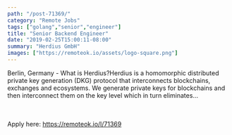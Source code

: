 ```yaml
---
path: "/post-71369/"
category: "Remote Jobs"
tags: ["golang","senior","engineer"]
title: "Senior Backend Engineer"
date: "2019-02-25T15:00:11-08:00"
summary: "Herdius GmbH"
images: ["https://remoteok.io/assets/logo-square.png"]
---
```


Berlin, Germany - What is Herdius?Herdius is a homomorphic distributed private key generation (DKG) protocol that interconnects blockchains, exchanges and ecosystems. We generate private keys for blockchains and then interconnect them on the key level which in turn eliminates...

<br/>
<br/>
Apply here: <A HREF="https://remoteok.io/l/71369">https://remoteok.io/l/71369</A>
